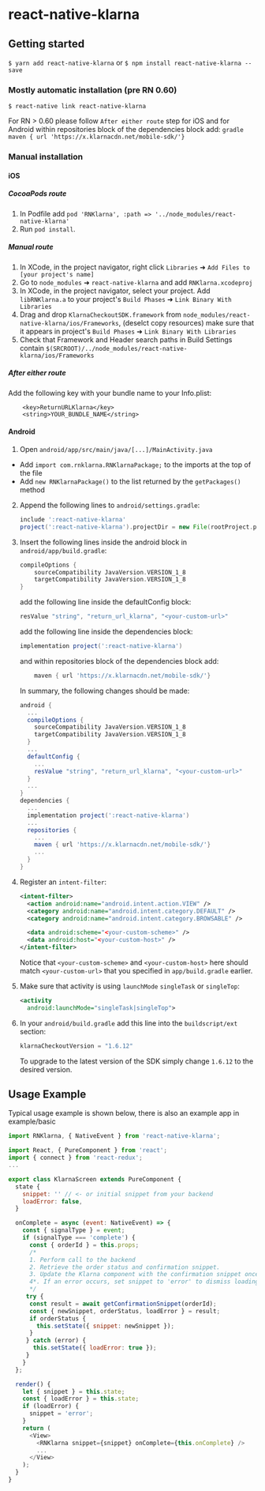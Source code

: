 # react-native-klarna

## Getting started

`$ yarn add react-native-klarna`
or
`$ npm install react-native-klarna --save`

### Mostly automatic installation (pre RN 0.60)

`$ react-native link react-native-klarna`

For RN > 0.60 please follow `After either route` step for iOS and for Android within repositories block of the dependencies block add:
    ```gradle
        maven { url 'https://x.klarnacdn.net/mobile-sdk/'}
    ```

### Manual installation

#### iOS

##### CocoaPods route

1. In Podfile add `pod 'RNKlarna', :path => '../node_modules/react-native-klarna'`
2. Run `pod install`.

##### Manual route

1. In XCode, in the project navigator, right click `Libraries` ➜ `Add Files to [your project's name]`
2. Go to `node_modules` ➜ `react-native-klarna` and add `RNKlarna.xcodeproj`
3. In XCode, in the project navigator, select your project. Add `libRNKlarna.a` to your project's `Build Phases` ➜ `Link Binary With Libraries`
4. Drag and drop `KlarnaCheckoutSDK.framework` from `node_modules/react-native-klarna/ios/Frameworks`, (deselct copy resources) make sure that it appears in project's `Build Phases` ➜ `Link Binary With Libraries`
5. Check that Framework and Header search paths in Build Settings contain `$(SRCROOT)/../node_modules/react-native-klarna/ios/Frameworks`

##### After either route

Add the following key with your bundle name to your Info.plist:

```
    <key>ReturnURLKlarna</key>
    <string>YOUR_BUNDLE_NAME</string>
```

#### Android

1.  Open `android/app/src/main/java/[...]/MainActivity.java`

- Add `import com.rnklarna.RNKlarnaPackage;` to the imports at the top of the file
- Add `new RNKlarnaPackage()` to the list returned by the `getPackages()` method

2.  Append the following lines to `android/settings.gradle`:
    ```gradle
    include ':react-native-klarna'
    project(':react-native-klarna').projectDir = new File(rootProject.projectDir, 	'../node_modules/react-native-klarna/android')
    ```
3.  Insert the following lines inside the android block in `android/app/build.gradle`:
    ```gradle
    compileOptions {
        sourceCompatibility JavaVersion.VERSION_1_8
        targetCompatibility JavaVersion.VERSION_1_8
    }
    ```
    add the following line inside the defaultConfig block:
    ```gradle
    resValue "string", "return_url_klarna", "<your-custom-url>"
    ```
    add the following line inside the dependencies block:
    ```gradle
    implementation project(':react-native-klarna')
    ```
    and within repositories block of the dependencies block add:
    ```gradle
        maven { url 'https://x.klarnacdn.net/mobile-sdk/'}
    ```
    In summary, the following changes should be made:
    ```gradle
    android {
      ...
      compileOptions {
        sourceCompatibility JavaVersion.VERSION_1_8
        targetCompatibility JavaVersion.VERSION_1_8
      }
      ...
      defaultConfig {
        ...
        resValue "string", "return_url_klarna", "<your-custom-url>"
      }
      ...
    }
    dependencies {
      ...
      implementation project(':react-native-klarna')
      ...
      repositories {
        ...
        maven { url 'https://x.klarnacdn.net/mobile-sdk/'}
        ...
      }
    }
    ```
4.  Register an `intent-filter`:

    ```xml
    <intent-filter>
      <action android:name="android.intent.action.VIEW" />
      <category android:name="android.intent.category.DEFAULT" />
      <category android:name="android.intent.category.BROWSABLE" />

      <data android:scheme="<your-custom-scheme>" />
      <data android:host="<your-custom-host>" />
    </intent-filter>
    ```
    Notice that `<your-custom-scheme>` and `<your-custom-host>` here should match `<your-custom-url>` that you specified in `app/build.gradle` earlier.

5.  Make sure that activity is using `launchMode` `singleTask` or `singleTop`:
    ```xml
    <activity
      android:launchMode="singleTask|singleTop">
    ```

6.  In your `android/build.gradle` add this line into the `buildscript/ext` section:
    ```gradle
    klarnaCheckoutVersion = "1.6.12"
    ```
    To upgrade to the latest version of the SDK simply change `1.6.12` to the desired version.

## Usage Example
Typical usage example is shown below, there is also an example app in example/basic

```javascript
import RNKlarna, { NativeEvent } from 'react-native-klarna';

import React, { PureComponent } from 'react';
import { connect } from 'react-redux';
...

export class KlarnaScreen extends PureComponent {
  state {
    snippet: '' // <- or initial snippet from your backend
    loadError: false,
  }

  onComplete = async (event: NativeEvent) => {
    const { signalType } = event;
    if (signalType === 'complete') {
      const { orderId } = this.props;
      /*
      1. Perform call to the backend
      2. Retrieve the order status and confirmation snippet.
      3. Update the Klarna component with the confirmation snippet once the order status is final
      4*. If an error occurs, set snippet to 'error' to dismiss loading screen
      */
     try {
      const result = await getConfirmationSnippet(orderId);
      const { newSnippet, orderStatus, loadError } = result;
      if orderStatus {
        this.setState({ snippet: newSnippet });
      } 
     } catch (error) {
       this.setState({ loadError: true });
     }
    }
  };

  render() {
    let { snippet } = this.state;
    const { loadError } = this.state;
    if (loadError) {
      snippet = 'error';
    }
    return (
      <View>
        <RNKlarna snippet={snippet} onComplete={this.onComplete} />
        ...
      </View>
    );
  }
}

```
